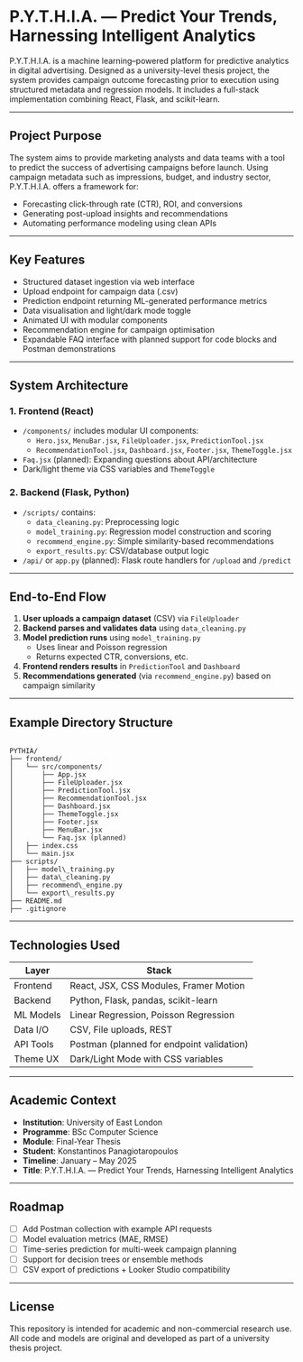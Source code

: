 # P.Y.T.H.I.A. — Predict Your Trends, Harnessing Intelligent Analytics

P.Y.T.H.I.A. is a machine learning–powered platform for predictive analytics in digital advertising. Designed as a university-level thesis project, the system provides campaign outcome forecasting prior to execution using structured metadata and regression models. It includes a full-stack implementation combining React, Flask, and scikit-learn.

---

## Project Purpose

The system aims to provide marketing analysts and data teams with a tool to predict the success of advertising campaigns before launch. Using campaign metadata such as impressions, budget, and industry sector, P.Y.T.H.I.A. offers a framework for:

- Forecasting click-through rate (CTR), ROI, and conversions
- Generating post-upload insights and recommendations
- Automating performance modeling using clean APIs

---

## Key Features

- Structured dataset ingestion via web interface
- Upload endpoint for campaign data (.csv)
- Prediction endpoint returning ML-generated performance metrics
- Data visualisation and light/dark mode toggle
- Animated UI with modular components
- Recommendation engine for campaign optimisation
- Expandable FAQ interface with planned support for code blocks and Postman demonstrations

---

## System Architecture

### 1. Frontend (React)

- `/components/` includes modular UI components:
  - `Hero.jsx`, `MenuBar.jsx`, `FileUploader.jsx`, `PredictionTool.jsx`
  - `RecommendationTool.jsx`, `Dashboard.jsx`, `Footer.jsx`, `ThemeToggle.jsx`
- `Faq.jsx` (planned): Expanding questions about API/architecture
- Dark/light theme via CSS variables and `ThemeToggle`

### 2. Backend (Flask, Python)

- `/scripts/` contains:
  - `data_cleaning.py`: Preprocessing logic
  - `model_training.py`: Regression model construction and scoring
  - `recommend_engine.py`: Simple similarity-based recommendations
  - `export_results.py`: CSV/database output logic
- `/api/` or `app.py` (planned): Flask route handlers for `/upload` and `/predict`

---

## End-to-End Flow

1. **User uploads a campaign dataset** (CSV) via `FileUploader`
2. **Backend parses and validates data** using `data_cleaning.py`
3. **Model prediction runs** using `model_training.py`
   - Uses linear and Poisson regression
   - Returns expected CTR, conversions, etc.
4. **Frontend renders results** in `PredictionTool` and `Dashboard`
5. **Recommendations generated** (via `recommend_engine.py`) based on campaign similarity

---

## Example Directory Structure

```

PYTHIA/
├── frontend/
│   └── src/components/
│       ├── App.jsx
│       ├── FileUploader.jsx
│       ├── PredictionTool.jsx
│       ├── RecommendationTool.jsx
│       ├── Dashboard.jsx
│       ├── ThemeToggle.jsx
│       ├── Footer.jsx
│       ├── MenuBar.jsx
│       └── Faq.jsx (planned)
│   ├── index.css
│   └── main.jsx
├── scripts/
│   ├── model\_training.py
│   ├── data\_cleaning.py
│   ├── recommend\_engine.py
│   └── export\_results.py
├── README.md
├── .gitignore

```

---

## Technologies Used

| Layer      | Stack                                      |
|------------|---------------------------------------------|
| Frontend   | React, JSX, CSS Modules, Framer Motion      |
| Backend    | Python, Flask, pandas, scikit-learn         |
| ML Models  | Linear Regression, Poisson Regression       |
| Data I/O   | CSV, File uploads, REST                     |
| API Tools  | Postman (planned for endpoint validation)   |
| Theme UX   | Dark/Light Mode with CSS variables          |

---

## Academic Context

- **Institution**: University of East London  
- **Programme**: BSc Computer Science  
- **Module**: Final-Year Thesis  
- **Student**: Konstantinos Panagiotaropoulos  
- **Timeline**: January – May 2025  
- **Title**: P.Y.T.H.I.A. — Predict Your Trends, Harnessing Intelligent Analytics  

---

## Roadmap

- [ ] Add Postman collection with example API requests
- [ ] Model evaluation metrics (MAE, RMSE)
- [ ] Time-series prediction for multi-week campaign planning
- [ ] Support for decision trees or ensemble methods
- [ ] CSV export of predictions + Looker Studio compatibility

---

## License

This repository is intended for academic and non-commercial research use. All code and models are original and developed as part of a university thesis project.

